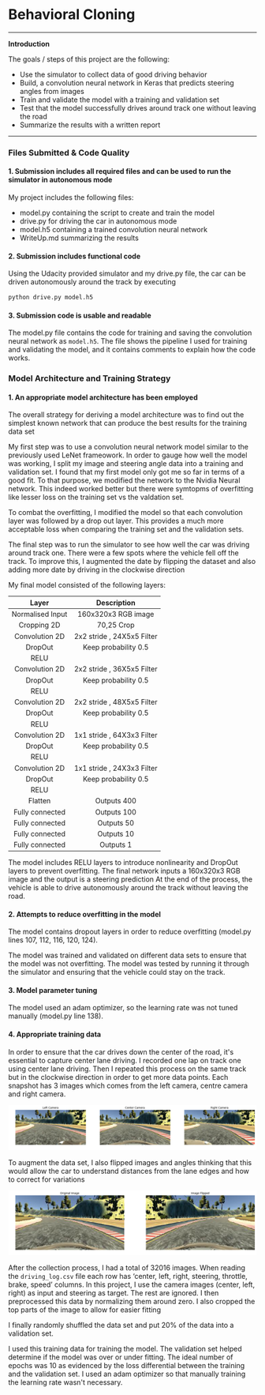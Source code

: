 # **Behavioral Cloning** 
---

**Introduction**

The goals / steps of this project are the following:
* Use the simulator to collect data of good driving behavior
* Build, a convolution neural network in Keras that predicts steering angles from images
* Train and validate the model with a training and validation set
* Test that the model successfully drives around track one without leaving the road
* Summarize the results with a written report


[//]: # (Image References)

[image1]: ./Images/Combined_Camera.png "Camera Images"
[image2]: ./Images/Flipped_Images.png "Images Flipping"
  
---
### Files Submitted & Code Quality

#### 1. Submission includes all required files and can be used to run the simulator in autonomous mode

My project includes the following files:

* model.py containing the script to create and train the model
* drive.py for driving the car in autonomous mode
* model.h5 containing a trained convolution neural network 
* WriteUp.md summarizing the results

#### 2. Submission includes functional code
Using the Udacity provided simulator and my drive.py file, the car can be driven autonomously around the track by executing 
```sh
python drive.py model.h5
```

#### 3. Submission code is usable and readable

The model.py file contains the code for training and saving the convolution neural network as `model.h5`. The file shows the pipeline I used for training and validating the model, and it contains comments to explain how the code works.

### Model Architecture and Training Strategy

#### 1. An appropriate model architecture has been employed

The overall strategy for deriving a model architecture was to find out the simplest known network that can produce the best results for the training data set

My first step was to use a convolution neural network model similar to the previously used LeNet frameowork. In order to gauge how well the model was working, I split my image and steering angle data into a training and validation set. I found that my first model only got me so far in terms of a good fit. To that purpose, we modified the network to the Nvidia Neural network. This indeed worked better but there were symtopms of overfitting like lesser loss on the training set vs the valdation set.

To combat the overfitting, I modified the model so that each convolution layer was followed by a drop out layer. This provides a much more acceptable loss when comparing the training set and the validation sets.

The final step was to run the simulator to see how well the car was driving around track one. There were a few spots where the vehicle fell off the track. To improve this, I augmented the date by flipping the dataset and also adding more date by driving in the clockwise direction

My final model consisted of the following layers:

| Layer         		| Description	        		| 
|:---------------------:|:-----------------------------:| 
| Normalised Input      | 160x320x3 RGB image           |
| Cropping 2D	      	| 70,25 Crop 		            |
| Convolution 2D     	| 2x2 stride ,	24X5x5 Filter   |     
| DropOut				| Keep probability 0.5	        |
| RELU					|							    |
| Convolution 2D     	| 2x2 stride ,	36X5x5 Filter   |      
| DropOut				| Keep probability 0.5	        |   
| RELU					|								|		
| Convolution 2D     	| 2x2 stride ,	48X5x5 Filter   |      
| DropOut				| Keep probability 0.5	        |
| RELU					|                               |
| Convolution 2D     	| 1x1 stride ,	64X3x3 Filter   |      
| DropOut				| Keep probability 0.5	        |
| RELU					|						        |
| Convolution 2D     	| 1x1 stride ,	24X3x3 Filter   |      
| DropOut				| Keep probability 0.5	        |
| RELU                  |                               |
| Flatten	            | Outputs 400                   |
| Fully connected	    | Outputs 100                   |
| Fully connected	    | Outputs 50                    |
| Fully connected	    | Outputs 10                    |
| Fully connected	    | Outputs 1                     |

The model includes RELU layers to introduce nonlinearity and DropOut layers to prevent overfitting. The final network inputs a 160x320x3 RGB image and the output is a steering prediction At the end of the process, the vehicle is able to drive autonomously around the track without leaving the road.

#### 2. Attempts to reduce overfitting in the model

The model contains dropout layers in order to reduce overfitting (model.py lines 107, 112, 116, 120, 124). 

The model was trained and validated on different data sets to ensure that the model was not overfitting. The model was tested by running it through the simulator and ensuring that the vehicle could stay on the track.

#### 3. Model parameter tuning

The model used an adam optimizer, so the learning rate was not tuned manually (model.py line 138).

#### 4. Appropriate training data

In order to ensure that the car drives down the center of the road, it's essential to capture center lane driving. I recorded one lap on track one using center lane driving. Then I repeated this process on the same track but in the clockwise direction in order to get more data points. Each snapshot has 3 images which comes from the left camera, centre camera and right camera. 

![alt text][image1]

To augment the data set, I also flipped images and angles thinking that this would allow the car to understand distances from the lane edges and how to correct for variations

![alt text][image2]

After the collection process, I had a total of 32016 images. When reading the `driving_log.csv` file each row has ‘center, left, right, steering, throttle, brake, speed’ columns. In this project, I use the camera images (center, left, right) as input and steering as target. The rest are ignored. I then preprocessed this data by normalizing them around zero. I also cropped the top parts of the image to allow for easier fitting

I finally randomly shuffled the data set and put 20\% of the data into a validation set. 

I used this training data for training the model. The validation set helped determine if the model was over or under fitting. The ideal number of epochs was 10 as evidenced by the loss differential between the training and the validation set. I used an adam optimizer so that manually training the learning rate wasn't necessary.